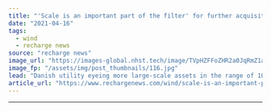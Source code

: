 ```yaml
---
title: "'Scale is an important part of the filter' for further acquisitions -  Orsted Onshore chief"
date: "2021-04-16"
tags: 
  - wind
  - recharge news
source: "recharge news"
image_url: "https://images-global.nhst.tech/image/TVpHZFFoZHR2a0JqRmZ1aW5mbEx1Vm5hS1Q0QThPNFg3RWczR1llcDNoOD0=/nhst/binary/c6ca43140836e5f7f4c2045dc121c077"
image_fp: "/assets/img/post_thumbnails/116.jpg"
lead: "Danish utility eyeing more large-scale assets in the range of 100MW in Europe as well as solar projects in the UK, Declan Flanagan tells Recharge"
article_url: "https://www.rechargenews.com/wind/scale-is-an-important-part-of-the-filter-for-further-acquisitions-orsted-onshore-chief/2-1-996752"
---
```


---
